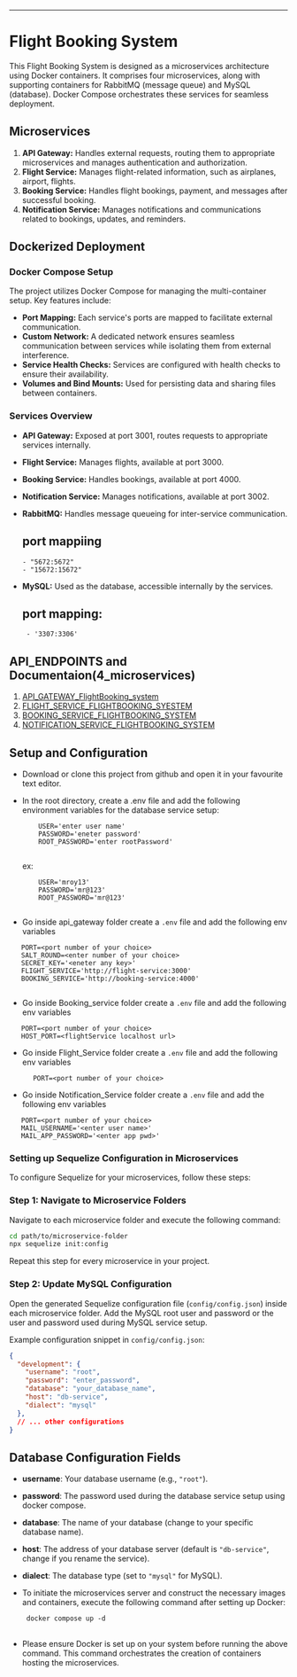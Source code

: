 
---

# Flight Booking System

This Flight Booking System is designed as a microservices architecture using Docker containers. It comprises four microservices, along with supporting containers for RabbitMQ (message queue) and MySQL (database). Docker Compose orchestrates these services for seamless deployment.

## Microservices

1. **API Gateway:** Handles external requests, routing them to appropriate microservices and manages authentication and authorization.
2. **Flight Service:** Manages flight-related information, such as airplanes, airport, flights.
3. **Booking Service:** Handles flight bookings, payment, and messages after successful booking.
4. **Notification Service:** Manages notifications and communications related to bookings, updates, and reminders.

## Dockerized Deployment

### Docker Compose Setup

The project utilizes Docker Compose for managing the multi-container setup. Key features include:

- **Port Mapping:** Each service's ports are mapped to facilitate external communication.
- **Custom Network:** A dedicated network ensures seamless communication between services while isolating them from external interference.
- **Service Health Checks:** Services are configured with health checks to ensure their availability.
- **Volumes and Bind Mounts:** Used for persisting data and sharing files between containers.

### Services Overview

- **API Gateway:** Exposed at port 3001, routes requests to appropriate services internally.
- **Flight Service:** Manages flights, available at port 3000.
- **Booking Service:** Handles bookings, available at port 4000.
- **Notification Service:** Manages notifications, available at port 3002.
- **RabbitMQ:** Handles message queueing for inter-service communication.
  
  ## port mappiing
      - "5672:5672"
      - "15672:15672"
- **MySQL:** Used as the database, accessible internally by the services.

    ## port mapping:
       - '3307:3306'

## API_ENDPOINTS and Documentaion(4_microservices)

1. [API_GATEWAY_FlightBooking_system](https://documenter.getpostman.com/view/28392756/2s9YsKhY7T)
2. [FLIGHT_SERVICE_FLIGHTBOOKING_SYESTEM](https://documenter.getpostman.com/view/28392756/2sAXjKasMW)
3. [BOOKING_SERVICE_FLIGHTBOOKING_SYSTEM](https://documenter.getpostman.com/view/28392756/2sAXjNXAjj)
4. [NOTIFICATION_SERVICE_FLIGHTBOOKING_SYSTEM](https://documenter.getpostman.com/view/28392756/2sAXjNXAy4)


## Setup and Configuration

 - Download or clone this project from github and open it in your favourite text editor. 
 
 - In the root directory, create a .env file and add the following environment variables for the database service setup:
    ```
        USER='enter user name'
        PASSWORD='eneter password'
        ROOT_PASSWORD='enter rootPassword'
        
    ```
    ex: 
    ```
        USER='mroy13'
        PASSWORD='mr@123'
        ROOT_PASSWORD='mr@123'
        
    ```
 
 - Go inside api_gateway folder create a `.env` file and add the following env variables
 ```
    PORT=<port number of your choice>
    SALT_ROUND=<enter number of your choice>
    SECRET_KEY='<eneter any key>'
    FLIGHT_SERVICE='http://flight-service:3000'
    BOOKING_SERVICE='http://booking-service:4000'
    
 ```
 - Go inside Booking_service folder create a `.env` file and add the following env variables

 ```
    PORT=<port number of your choice>
    HOST_PORT=<flightService localhost url>
 ```
 
 - Go inside Flight_Service folder create a `.env` file and add the following env variables

 ```
       PORT=<port number of your choice>
 ```
 
 - Go inside Notification_Service folder create a `.env` file and add the following env variables

 ```
    PORT=<port number of your choice>
    MAIL_USERNAME='<enter user name>'
    MAIL_APP_PASSWORD='<enter app pwd>'
 ```

### Setting up Sequelize Configuration in Microservices

To configure Sequelize for your microservices, follow these steps:

### Step 1: Navigate to Microservice Folders

Navigate to each microservice folder and execute the following command:

```bash
cd path/to/microservice-folder
npx sequelize init:config
```

Repeat this step for every microservice in your project.

### Step 2: Update MySQL Configuration

Open the generated Sequelize configuration file (`config/config.json`) inside each microservice folder. Add the MySQL root user and password or the user and password used during MySQL service setup.

Example configuration snippet in `config/config.json`:

```json
{
  "development": {
    "username": "root",
    "password": "enter_password",
    "database": "your_database_name",
    "host": "db-service",
    "dialect": "mysql"
  },
  // ... other configurations
}
```

## Database Configuration Fields

- **username**: Your database username (e.g., `"root"`).
- **password**: The password used during the database service setup using docker compose.
- **database**: The name of your database (change to your specific database name).
- **host**: The address of your database server (default is `"db-service"`, change if you rename the service).
- **dialect**: The database type (set to `"mysql"` for MySQL).


- To initiate the microservices server and construct the necessary images and containers, execute the following command after setting up Docker:
  
   ```
    docker compose up -d
  ```
##
- Please ensure Docker is set up on your system before running the above command. This command orchestrates the creation of containers hosting the microservices.



